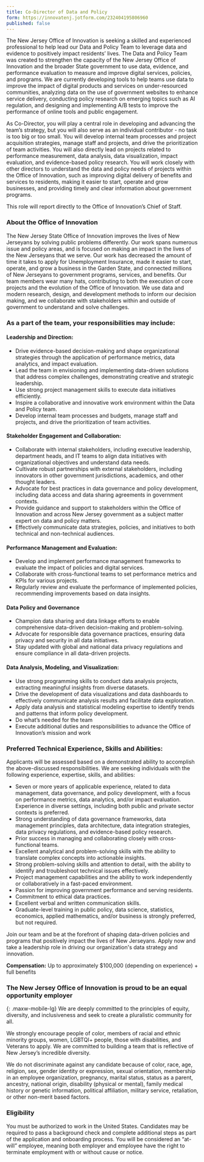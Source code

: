```yaml
---
title: Co-Director of Data and Policy
form: https://innovatenj.jotform.com/232404195806960
published: false
---
```


The New Jersey Office of Innovation is seeking a skilled and experienced professional to help lead our Data and Policy Team to leverage data and evidence to positively impact residents’ lives. The Data and Policy Team was created to strengthen the capacity of the New Jersey Office of Innovation and the broader State government to use data, evidence, and performance evaluation to measure and improve digital services, policies, and programs. We are currently developing tools to help teams use data to improve the impact of digital products and services on under-resourced communities, analyzing data on the use of government websites to enhance service delivery, conducting policy research on emerging topics such as AI regulation, and designing and implementing A/B tests to improve the performance of online tools and public engagement.

As Co-Director, you will play a central role in developing and advancing the team’s strategy, but you will also serve as an individual contributor - no task is too big or too small. You will develop internal team processes and project acquisition strategies, manage staff and projects, and drive the prioritization of team activities. You will also directly lead on projects related to performance measurement, data analysis, data visualization, impact evaluation, and evidence-based policy research. You will work closely with other directors to understand the data and policy needs of projects within the Office of Innovation, such as improving digital delivery of benefits and services to residents, making it easier to start, operate and grow businesses, and providing timely and clear information about government programs.

This role will report directly to the Office of Innovation’s Chief of Staff.

### About the Office of Innovation

The New Jersey State Office of Innovation improves the lives of New Jerseyans by solving public problems differently. Our work spans numerous issue and policy areas, and is focused on making an impact in the lives of the New Jerseyans that we serve. Our work has decreased the amount of time it takes to apply for Unemployment Insurance, made it easier to start, operate, and grow a business in the Garden State, and connected millions of New Jerseyans to government programs, services, and benefits. Our team members wear many hats, contributing to both the execution of core projects and the evolution of the Office of Innovation. We use data and modern research, design, and development methods to inform our decision making, and we collaborate with stakeholders within and outside of government to understand and solve challenges.

### As a part of the team, your responsibilities may include:

#### Leadership and Direction:

- Drive evidence-based decision-making and shape organizational strategies through the application of performance metrics, data analytics, and impact evaluation.
- Lead the team in envisioning and implementing data-driven solutions that address complex challenges, demonstrating creative and strategic leadership.
- Use strong project management skills to execute data initiatives efficiently.
- Inspire a collaborative and innovative work environment within the Data and Policy team.
- Develop internal team processes and budgets, manage staff and projects, and drive the prioritization of team activities.

#### Stakeholder Engagement and Collaboration:

- Collaborate with internal stakeholders, including executive leadership, department heads, and IT teams to align data initiatives with organizational objectives and understand data needs.
- Cultivate robust partnerships with external stakeholders, including innovators in other government jurisdictions, academics, and other thought leaders.
- Advocate for best practices in data governance and policy development, including data access and data sharing agreements in government contexts.
- Provide guidance and support to stakeholders within the Office of Innovation and across New Jersey government as a subject matter expert on data and policy matters.
- Effectively communicate data strategies, policies, and initiatives to both technical and non-technical audiences.

#### Performance Management and Evaluation:

- Develop and implement performance management frameworks to evaluate the impact of policies and digital services.
- Collaborate with cross-functional teams to set performance metrics and KPIs for various projects.
- Regularly review and evaluate the performance of implemented policies, recommending improvements based on data insights.

#### Data Policy and Governance

- Champion data sharing and data linkage efforts to enable comprehensive data-driven decision-making and problem-solving.
- Advocate for responsible data governance practices, ensuring data privacy and security in all data initiatives.
- Stay updated with global and national data privacy regulations and ensure compliance in all data-driven projects.

#### Data Analysis, Modeling, and Visualization:

- Use strong programming skills to conduct data analysis projects, extracting meaningful insights from diverse datasets.
- Drive the development of data visualizations and data dashboards to effectively communicate analysis results and facilitate data exploration.
- Apply data analysis and statistical modeling expertise to identify trends and patterns that inform policy development.
- Do what’s needed for the team
- Execute additional duties and responsibilities to advance the Office of Innovation’s mission and work

### Preferred Technical Experience, Skills and Abilities:

Applicants will be assessed based on a demonstrated ability to accomplish the above-discussed responsibilities. We are seeking individuals with the following experience, expertise, skills, and abilities:
- Seven or more years of applicable experience, related to data management, data governance, and policy development, with a focus on performance metrics, data analytics, and/or impact evaluation. Experience in diverse settings, including both public and private sector contexts is preferred.
- Strong understanding of data governance frameworks, data management principles, data architecture, data integration strategies, data privacy regulations, and evidence-based policy research.
- Prior success in managing and collaborating closely with cross-functional teams.
- Excellent analytical and problem-solving skills with the ability to translate complex concepts into actionable insights.
- Strong problem-solving skills and attention to detail, with the ability to identify and troubleshoot technical issues effectively.
- Project management capabilities and the ability to work independently or collaboratively in a fast-paced environment.
- Passion for improving government performance and serving residents.
- Commitment to ethical data practices.
- Excellent verbal and written communication skills.
- Graduate-level training in public policy, data science, statistics, economics, applied mathematics, and/or business is strongly preferred, but not required.

Join our team and be at the forefront of shaping data-driven policies and programs that positively impact the lives of New Jerseyans. Apply now and take a leadership role in driving our organization's data strategy and innovation.

**Compensation:** Up to approximately $100,000 (depending on experience) + full benefits

### The New Jersey Office of Innovation is proud to be an equal opportunity employer
{: .maxw-mobile-lg}
We are deeply committed to the principles of equity, diversity, and inclusiveness and seek to create a pluralistic community for all.

We strongly encourage people of color, members of racial and ethnic minority groups, women, LGBTQI+ people, those with disabilities, and Veterans to apply. We are committed to building a team that is reflective of New Jersey’s incredible diversity.  

We do not discriminate against any candidate because of color, race, age, religion, sex, gender identity or expression, sexual orientation, membership in an employee organization, pregnancy, marital status, status as a parent, ancestry, national origin, disability (physical or mental), family medical history or genetic information, political affiliation, military service, retaliation, or other non-merit based factors.

### Eligibility

You must be authorized to work in the United States. Candidates may be required to pass a background check and complete additional steps as part of the application and onboarding process. You will be considered an “at-will” employee, meaning both employer and employee have the right to terminate employment with or without cause or notice.   